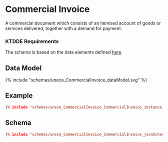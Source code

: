 # Commercial Invoice
A commercial document which consists of an itemised account of goods or services delivered, together with a demand for payment.

### KTDDE Requirements
The schema is based on the data elements defined [here](https://www.digitalizetrade.org/ktdde/documents?documents=18).


## Data Model

{% include "schemas/unece_CommercialInvoice_dataModel.svg" %}

## Example
```json
{% include "schemas/unece_CommercialInvoice_CommercialInvoice_instance_jsonSchema.json" %}
```

## Schema
```json
{% include "schemas/unece_CommercialInvoice_CommercialInvoice_jsonSchema.json" %}
```
